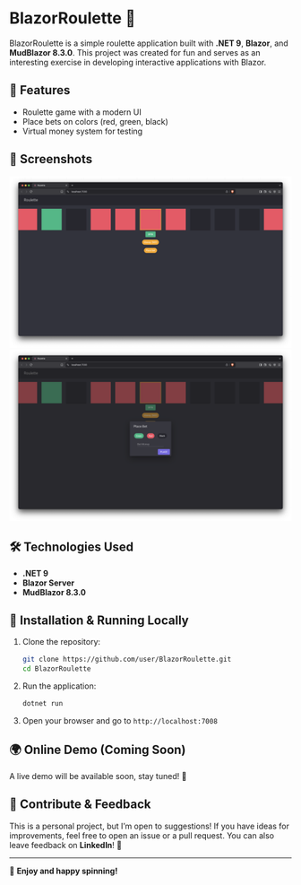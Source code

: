 # BlazorRoulette 🎰

BlazorRoulette is a simple roulette application built with **.NET 9**, **Blazor**, and **MudBlazor 8.3.0**. This project was created for fun and serves as an interesting exercise in developing interactive applications with Blazor.

## 🚀 Features
- Roulette game with a modern UI
- Place bets on colors (red, green, black)
- Virtual money system for testing

## 📸 Screenshots
![Screenshot 1](screenshot1.png)
![Screenshot 2](screenshot2.png)

## 🛠️ Technologies Used
- **.NET 9**
- **Blazor Server**
- **MudBlazor 8.3.0**

## 🔧 Installation & Running Locally

1. Clone the repository:
   ```sh
   git clone https://github.com/user/BlazorRoulette.git
   cd BlazorRoulette
   ```
2. Run the application:
   ```sh
   dotnet run
   ```
3. Open your browser and go to `http://localhost:7008`

## 🌍 Online Demo (Coming Soon)
A live demo will be available soon, stay tuned! 🚀

## 📢 Contribute & Feedback
This is a personal project, but I’m open to suggestions! If you have ideas for improvements, feel free to open an issue or a pull request. You can also leave feedback on **LinkedIn**! 🙌

---

🎯 **Enjoy and happy spinning!**

